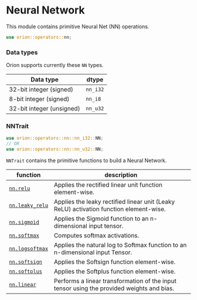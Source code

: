 # Neural Network

This module contains primitive Neural Net (NN) operations.

```rust
use orion::operators::nn;
```

### Data types

Orion supports currently these `NN` types.

| Data type                 | dtype    |
| ------------------------- | -------- |
| 32-bit integer (signed)   | `nn_i32` |
| 8-bit integer (signed)    | `nn_i8`  |
| 32-bit integer (unsigned) | `nn_u32` |

### NN**Trait**

```rust
use orion::operators::nn::nn_i32::NN;
// OR
use orion::operators::nn::nn_u32::NN;
```

`NNTrait` contains the primitive functions to build a Neural Network.

| function                             | description                                                                               |
| ------------------------------------ | ----------------------------------------------------------------------------------------- |
| [`nn.relu`](nn.relu.md)              | Applies the rectified linear unit function element-wise.                                  |
| [`nn.leaky_relu`](nn.leaky\_relu.md) | Applies the leaky rectified linear unit (Leaky ReLU) activation function element-wise.    |
| [`nn.sigmoid`](nn.sigmoid.md)        | Applies the Sigmoid function to an n-dimensional input tensor.                            |
| [`nn.softmax`](nn.softmax.md)        | Computes softmax activations.                                                             |
| [`nn.logsoftmax`](nn.logsoftmax.md)  | Applies the natural log to Softmax function to an n-dimensional input Tensor.             |
| [`nn.softsign`](nn.softsign.md)      | Applies the Softsign function element-wise.                                               |
| [`nn.softplus`](nn.softplus.md)      | Applies the Softplus function element-wise.                                               |
| [`nn.linear`](nn.linear.md)          | Performs a linear transformation of the input tensor using the provided weights and bias. |
